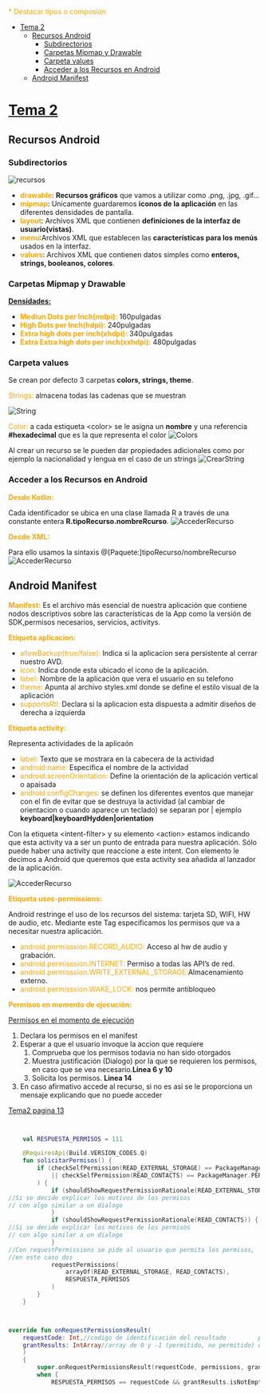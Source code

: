 <style>
o { color: Orange }
</style>
<o>* Destacar tipos o composión</o>

- [Tema 2](#tema-2)
  - [Recursos Android](#recursos-android)
    - [Subdirectorios](#subdirectorios)
    - [Carpetas Mipmap y Drawable](#carpetas-mipmap-y-drawable)
    - [Carpeta values](#carpeta-values)
    - [Acceder a los Recursos en Android](#acceder-a-los-recursos-en-android)
  - [Android Manifest](#android-manifest)


# [Tema 2](tema2_estructura_de_un_proyecto_Android_Studio.pdf)



## Recursos Android

### Subdirectorios
![recursos](https://github.com/MarceloSantonja/AndroidApuntes/blob/main/resources/images/T2/recursosCarpetas.jpg?raw=true)

- **<o>drawable</o>**: **Recursos gráficos** que vamos a utilizar como .png, .jpg, .gif...
- **<o>mipmap</o>**: Unicamente guardaremos **iconos de la aplicación** en las diferentes densidades de pantalla.
- **<o>layout</o>**: Archivos XML que contienen **definiciones de la interfaz de usuario(vistas)**.
- **<o>menu</o>**:Archivos XML que establecen las **características para los menús** usados en la interfaz.
- **<o>values</o>**: Archivos XML que contienen datos simples como **enteros, strings, booleanos, colores**.
  
### Carpetas Mipmap y Drawable

**<u>Densidades:</u>**

- **<o>Mediun Dots per Inch(mdpi):</o>** 160pulgadas
- **<o>High Dots per Inch(hdpi):</o>** 240pulgadas
- **<o>Extra high dots per inch(xhdpi):</o>** 340pulgadas
- **<o>Extra Extra high dots per inch(xxhdpi):</o>** 480pulgadas

### Carpeta values

Se crean por defecto 3 carpetas  **colors, strings, theme**.

<o>Strings:</o>  almacena todas las cadenas que se muestran

![String](https://github.com/MarceloSantonja/AndroidApuntes/blob/main/resources/images/T2/stringXML.png?raw=true)

<o>Color:</o>  a cada estiqueta \<color\> se le asigna un **nombre** y una referencia **\#hexadecimal** que es la que representa el color
![Colors](https://github.com/MarceloSantonja/AndroidApuntes/blob/main/resources/images/T2/colorsXML.png?raw=true)

Al crear un recurso se le pueden dar propiedades adicionales como por ejemplo la nacionalidad y lengua en el caso de un strings
![CrearString](https://github.com/MarceloSantonja/AndroidApuntes/blob/main/resources/images/T2/CrearRecurso.gif?raw=true)


### Acceder a los Recursos en Android

**<o>Desde Kotlin:</o>**

Cada identificador se ubica en una clase llamada R a través de una constante entera **R.tipoRecurso.nombreRcurso**. 
![AccederRecurso](https://github.com/MarceloSantonja/AndroidApuntes/blob/main/resources/images/T2/AccederRecurso.png?raw=true)

**<o>Desde XML:</o>**

Para ello usamos la sintaxis @[Paquete:]tipoRecurso/nombreRecurso
![AccederRecurso](https://github.com/MarceloSantonja/AndroidApuntes/blob/main/resources/images/T2/AccederRecursoXML.png?raw=true)


## Android Manifest

**<o>Manifest:</o>** Es el archivo más esencial de nuestra aplicación que contiene nodos descriptivos sobre las características de la App como la versión de SDK,permisos necesarios, servicios, activitys.

**<o>Etiqueta aplicacion:</o>**

- <o>allowBackup(true/false):</o> Indica si la aplicacion sera persistente al cerrar nuestro AVD.
- <o>icon:</o> Indica donde esta ubicado el icono de la aplicación.
- <o> label:</o> Nombre de la aplicación que vera el usuario en su telefono
- <o>theme:</o> Apunta al archivo styles.xml donde se define el estilo visual de la aplicación
- <o>supportsRtl:</o> Declara si la aplicacion esta dispuesta a admitir diseños de derecha a izquierda

**<o>Etiqueta activity:</o>**

Representa actividades de la aplicaón

- <o> label:</o> Texto que se mostrara en la cabecera de la actividad
- <o> android:name:</o> Especifica el nombre de la actividad
- <o> android:screenOrientation:</o> Define la orientación de la aplicación vertical o apaisada
- <o>android:configChanges:</o> se definen los diferentes eventos que manejar con el fin de evitar que se destruya la actividad (al cambiar de orientacion o cuando aparece un teclado) se separan por \| ejemplo **keyboard\|keyboardHydden\|orientation**

 Con la etiqueta  \<intent-filter\>  y su elemento  \<action\>  estamos indicando que esta activity va a ser un punto de entrada para nuestra aplicación. Sólo puede haber una activity que reaccione a este
intent. Con elemento  <category>  le decimos a Android que queremos que esta activity sea añadida al lanzador de la aplicación.

![AccederRecurso](https://github.com/MarceloSantonja/AndroidApuntes/blob/main/resources/images/T2/ManifestIntentFilter.png?raw=true)

**<o>Etiqueta uses-permissions:</o>**

 Android restringe el uso de los recursos del sistema: tarjeta SD,
 WIFI, HW de audio, etc. Mediante este Tag especificamos los permisos que va a necesitar nuestra aplicación.

 - <o>android.permisssion.RECORD_AUDIO:</o> Acceso al hw de audio y grabación.
 - <o> android.permisssion.INTERNET:</o> Permiso a todas las API’s de red.
 - <o> android.permisssion.WRITE_EXTERNAL_STORAGE:</o>Almacenamiento externo.
 - <o> android.permisssion.WAKE_LOCK:</o>  nos permite antibloqueo 

**<o>Permisos en momento de ejecución:</o>**

[Permisos en el momento de ejecución](https://developer.android.com/training/permissions/requesting)

1. Declara los permisos en el manifest
2. Esperar a que el usuario invoque la accion que requiere
   1. Comprueba que los permisos todavia no han sido otorgados
   2. Muestra justificación (Dialogo) por la que se requieren los permisos, en caso que se vea necesario.**Linea 6 y 10**
   3. Solicita los permisos. **Linea 14**
3. En caso afirmativo accede al recurso, si no es asi se le proporciona un mensaje explicando que no puede acceder

[Tema2 pagina 13](tema2_estructura_de_un_proyecto_Android_Studio.pdf)

``` kt {highlight=[5,7,11,17]}


    val RESPUESTA_PERMISOS = 111

    @RequiresApi(Build.VERSION_CODES.Q)
    fun solicitarPermisos() {
        if (checkSelfPermission(READ_EXTERNAL_STORAGE) == PackageManager.PERMISSION_DENIED
            || checkSelfPermission(READ_CONTACTS) == PackageManager.PERMISSION_DENIED
        ) {
            if (shouldShowRequestPermissionRationale(READ_EXTERNAL_STORAGE)) {
//Si se decide explicar los motivos de los permisos
// con algo similar a un dialogo
            }
            if (shouldShowRequestPermissionRationale(READ_CONTACTS)) {
//Si se decide explicar los motivos de los permisos
// con algo similar a un dialogo
            }
//Con requestPermissions se pide al usuario que permita los permisos,
//en este caso dos
            requestPermissions(
                arrayOf(READ_EXTERNAL_STORAGE, READ_CONTACTS),
                RESPUESTA_PERMISOS
            )
        }
    } 

```

``` kt {highlight=[9,10,11]}


override fun onRequestPermissionsResult(
    requestCode: Int,//codigo de identificación del resultado         permissions: Array<out String>,//array con los nombres de los permisos
    grantResults: IntArray//array de 0 y -1 (permitido, no permitido) en orden
    )
    {
        super.onRequestPermissionsResult(requestCode, permissions, grantResults)
        when {
            RESPUESTA_PERMISOS == requestCode && grantResults.isNotEmpty() -> {                 for (i in 0..permissions.size - 1) {                     if (grantResults[i] == PackageManager.PERMISSION_GRANTED)                         Toast.makeText(                             applicationContext, "Permiso Concedido " +                                     permissions[i], Toast.LENGTH_SHORT                         ).show()                 }             }         }     } 



```
